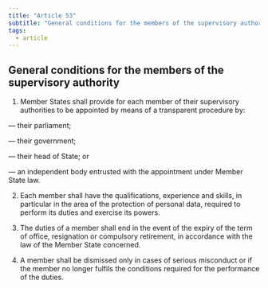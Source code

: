 ```yaml
---
title: "Article 53"
subtitle: "General conditions for the members of the supervisory authority"
tags:
  - article
---
```

## General conditions for the members of the supervisory authority

1. Member States shall provide for each member of their supervisory authorities to be appointed by means of a transparent procedure by:

— their parliament;

— their government;

— their head of State; or

— an independent body entrusted with the appointment under Member State law.

2. Each member shall have the qualifications, experience and skills, in particular in the area of the protection of personal data, required to perform its duties and exercise its powers.

3. The duties of a member shall end in the event of the expiry of the term of office, resignation or compulsory retirement, in accordance with the law of the Member State concerned.

4. A member shall be dismissed only in cases of serious misconduct or if the member no longer fulfils the conditions required for the performance of the duties.
